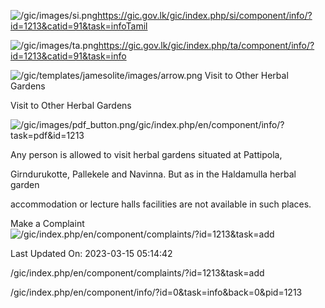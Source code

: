 <!-- Source: https://gic.gov.lk/gic/index.php/en/component/info/?id=1213&catid=91&task=info -->

![/gic/images/si.png](/gic/images/si.png)https://gic.gov.lk/gic/index.php/si/component/info/?id=1213&catid=91&task=infoTamil

![/gic/images/ta.png](/gic/images/ta.png)https://gic.gov.lk/gic/index.php/ta/component/info/?id=1213&catid=91&task=info

![/gic/templates/jamesolite/images/arrow.png](/gic/templates/jamesolite/images/arrow.png) Visit to Other Herbal Gardens

Visit to Other Herbal Gardens

![/gic/images/pdf_button.png](/gic/images/pdf_button.png)/gic/index.php/en/component/info/?task=pdf&id=1213

Any person is allowed to visit herbal gardens situated at Pattipola,

Girndurukotte, Pallekele and Navinna. But as in the Haldamulla herbal garden

accommodation or lecture halls facilities are not available in such places.

Make a Complaint ![/gic/index.php/en/component/complaints/?id=1213&task=add](/gic/index.php/en/component/complaints/?id=1213&task=add)

Last Updated On: 2023-03-15 05:14:42

/gic/index.php/en/component/complaints/?id=1213&task=add

/gic/index.php/en/component/info/?id=0&task=info&back=0&pid=1213